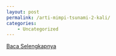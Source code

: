 ```yaml
---
layout: post
permalink: /arti-mimpi-tsunami-2-kali/
categories:
    - Uncategorized
---
```


[Baca Selengkapnya](/04)